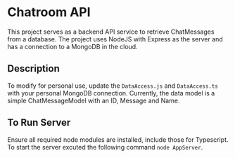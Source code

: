# Chatroom API

This project serves as a backend API service to retrieve ChatMessages from a database. The project uses NodeJS with Express as the server and has a connection to a MongoDB in the cloud. 


## Description
To modify for personal use, update the `DataAccess.js` and `DataAccess.ts` with your personal MongoDB connection. Currently, the data model is a simple ChatMessageModel with an ID, Message and Name.

## To Run Server
Ensure all required node modules are installed, include those for Typescript. To start the server excuted the following command `node AppServer`.